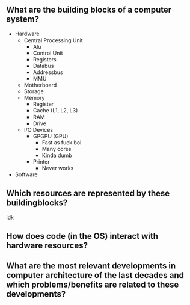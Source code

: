 ## What are the building blocks of a computer system?
- Hardware
	- Central Processing Unit
		- Alu
		- Control Unit
		- Registers
		- Databus
		- Addressbus
		- MMU
	- Motherboard
	- Storage
	- Memory
		- Register
		- Cache (L1, L2, L3)
		- RAM
		- Drive
	- I/O Devices
		- GPGPU (GPU)
			- Fast as fuck boi
			- Many cores
			- Kinda dumb
		- Printer
			- Never works
- Software


## Which resources are represented by these buildingblocks?
idk

## How does code (in the OS) interact with hardware resources?


## What are the most relevant developments in computer architecture of the last decades and which problems/benefits are related to these developments?
